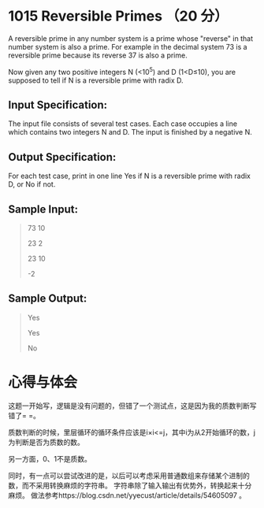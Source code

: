 # 1015 Reversible Primes （20 分）
A reversible prime in any number system is a prime whose "reverse" in that number system is also a prime. For example in the decimal system 73 is a reversible prime because its reverse 37 is also a prime.

Now given any two positive integers N (<10<sup>5</sup>) and D (1<D≤10), you are supposed to tell if N is a reversible prime with radix D.

## Input Specification:
The input file consists of several test cases. Each case occupies a line which contains two integers N and D. The input is finished by a negative N.

## Output Specification:
For each test case, print in one line Yes if N is a reversible prime with radix D, or No if not.

## Sample Input:

>73 10
>
>23 2
>
>23 10
>
>-2

## Sample Output:

>Yes
>
>Yes
>
>No

# 心得与体会
这题一开始写，逻辑是没有问题的，但错了一个测试点，这是因为我的质数判断写错了= =。

质数判断的时候，里层循环的循环条件应该是i×i<=j，其中i为从2开始循环的数，j为判断是否为质数的数。

另一方面，0、1不是质数。

同时，有一点可以尝试改进的是，以后可以考虑采用普通数组来存储某个进制的数，而不采用转换麻烦的字符串。
字符串除了输入输出有优势外，转换起来十分麻烦。
做法参考https://blog.csdn.net/yyecust/article/details/54605097 。